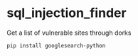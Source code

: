 # sql_injection_finder
Get a list of vulnerable sites through dorks

<code>pip install googlesearch-python</code>
